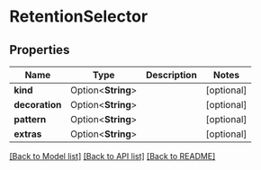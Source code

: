 # RetentionSelector

## Properties

Name | Type | Description | Notes
------------ | ------------- | ------------- | -------------
**kind** | Option<**String**> |  | [optional]
**decoration** | Option<**String**> |  | [optional]
**pattern** | Option<**String**> |  | [optional]
**extras** | Option<**String**> |  | [optional]

[[Back to Model list]](../README.md#documentation-for-models) [[Back to API list]](../README.md#documentation-for-api-endpoints) [[Back to README]](../README.md)


